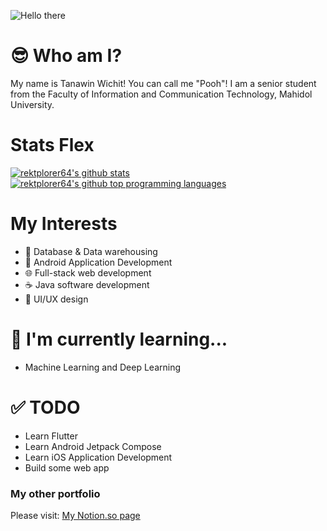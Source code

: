 ![Hello there](https://media.giphy.com/media/Nx0rz3jtxtEre/giphy.gif)

# 😎 Who am I?
My name is Tanawin Wichit! You can call me "Pooh"!
I am a senior student from the Faculty of Information and Communication Technology, Mahidol University.

# Stats Flex
[![rektplorer64's github stats](https://github-readme-stats.vercel.app/api?username=rektplorer64&bg_color=ceb0e9,f1dce4,ffffdc&show_icons=true&count_private=true&hide=jupyter%20notebook)](https://github.com/rektplorer64)
[![rektplorer64's github top programming languages](https://github-readme-stats.vercel.app/api/top-langs/?username=rektplorer64&layout=compact&hide=jupyter%20notebook)](https://github.com/rektplorer64)

# My Interests
- 💾 Database & Data warehousing
- 📱 Android Application Development
- 🌐 Full-stack web development
- ☕ Java software development
- 🎨 UI/UX design

# 🌱 I'm currently learning...
- Machine Learning and Deep Learning

# ✅ TODO
- Learn Flutter
- Learn Android Jetpack Compose
- Learn iOS Application Development
- Build some web app

### My other portfolio
Please visit: [My Notion.so page](https://www.notion.so/rektplorer64/Tanawin-Wichit-s-Portfolio-3e7409cbc8b54422908344574077aa11)

<!--
**rektplorer64/rektplorer64** is a ✨ _special_ ✨ repository because its `README.md` (this file) appears on your GitHub profile.

Here are some ideas to get you started:

- 🔭 I’m currently working on ...
- 🌱 I’m currently learning ...
- 👯 I’m looking to collaborate on ...
- 🤔 I’m looking for help with ...
- 💬 Ask me about ...
- 📫 How to reach me: ...
- 😄 Pronouns: ...
- ⚡ Fun fact: ...
-->
